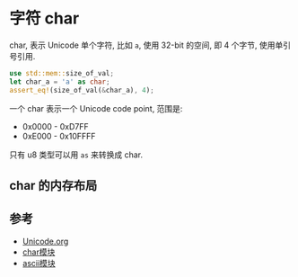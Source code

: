 # 字符 char

char, 表示 Unicode 单个字符, 比如 `a`, 使用 32-bit 的空间, 即 4 个字节, 使用单引号引用.

```rust
use std::mem::size_of_val;
let char_a = 'a' as char;
assert_eq!(size_of_val(&char_a), 4);
```

一个 char 表示一个 Unicode code point, 范围是:

- 0x0000 - 0xD7FF
- 0xE000 - 0x10FFFF

只有 u8 类型可以用 `as` 来转换成 char.

## char 的内存布局

## 参考

- [Unicode.org](https://home.unicode.org/)
- [char模块](https://doc.rust-lang.org/stable/std/char/index.html)
- [ascii模块](https://doc.rust-lang.org/stable/std/ascii/index.html)